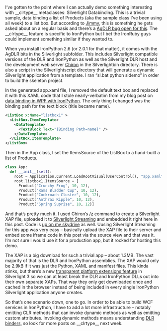 I’ve gotten to the point where I can actually demo something interesting
with \_\_clrtype\_\_ metaclasses: Silverlight Databinding. This is a
trivial sample, data binding a list of Products (aka the sample class
I’ve been using all week) to a list box. But according to
[Jimmy](http://blog.jimmy.schementi.com/), this is something he gets
asked about on a regular basis and there’s a [AgDLR bug open for
this](http://www.codeplex.com/sdlsdk/WorkItem/View.aspx?WorkItemId=11844).
The \_\_clrtype\_\_ feature is specific to IronPython but I bet the
IronRuby guys could implement something similar if they wanted to.

When you install IronPython 2.6 (or 2.0.1 for that matter), it comes
with the AgDLR bits in the Silverlight subfolder. This includes
Silverlight compatible versions of the DLR and IronPython as well as the
Silverlight DLR host and the development web server
[Chiron](http://www.codeplex.com/sdlsdk/Wiki/View.aspx?title=Chiron) in
the Silverlightbin directory. There is also a script in the
Silverlightscript directory that will generate a dynamic Silverlight
application from a template. I ran “sl.bat python sldemo” in order to
build the skeleton project.

In the generated app.xaml file, I removed the default text box and
replaced it with this XAML code that I stole nearly-verbatim from my
blog post on [data binding in WPF with
IronPython](http://devhawk.net/2008/11/17/ironpython-and-wpf-part-3-data-binding/).
The only thing I changed was the binding path for the text block (title
became name).

``` xml
<ListBox x:Name="listbox1" >
  <ListBox.ItemTemplate>
    <DataTemplate>
      <TextBlock Text="{Binding Path=name}" />
    </DataTemplate>
  </ListBox.ItemTemplate>
</ListBox>
```

Then in the App class, I set the ItemsSource of the ListBox to a
hand-built a list of Products.

``` python
class App:
  def __init__(self):
    root = Application.Current.LoadRootVisual(UserControl(), "app.xaml")
    root.listbox1.ItemsSource = [
      Product("Crunchy Frog", 10, 12),
      Product("Rams Bladder Cup", 10, 12),
      Product("Cockroach Cluster", 10, 12),
      Product("Anthrax Ripple", 10, 12),
      Product("Spring Suprise", 10, 12)]
```

And that’s pretty much it. I used Chiron’s /z command to create a
Silverlight XAP file, uploaded it to [Silverlight
Streaming](http://www.microsoft.com/silverlight/resources/streaming.aspx)
and embedded it right here in this post. Code is [up on my
skydrive](http://cid-0d9bc809858885a4.skydrive.live.com/browse.aspx/DevHawk%20Content/IronPython%20Stuff/%7C_%7C_clrtype%7C_%7C_)
as well. Uusing Silverlight Streaming for this app was very easy –
basically upload the XAP file to their server and embed some iframe code
in this post via the source view and that was it. I’m not sure I would
use it for a production app, but it rocked for hosting this demo.

The XAP is a big download for such a trivial app – about 1.3MB. The vast
majority of that is the DLR and IronPython assemblies. The XAP would
only be 2.9kB if it was just the Python, XAML and manifest files. This
kinda stinks, but there’s a new [transparent platform extensions
feature](http://sdlsdk.codeplex.com/Wiki/View.aspx?title=Extensions) in
Silverlight 3 so we can at least break the DLR and IronPython DLLs out
into their own separate XAPs. That way they only get downloaded once and
cached in the browser instead of being included in every single
IronPython Silverlight application anyone creates.

So that’s one scenario down, one to go. In order to be able to build WCF
services in IronPython, I have to add a lot more infrastructure –
notably emitting CLR methods that can invoke dynamic methods as well as
emitting custom attributes. Invoking dynamic methods means understanding
[DLR
binders](javascript:window.location.href='http://dlr.codeplex.com/Project/Download/FileDownload.aspx?DownloadId=51534';),
so look for more posts on \_\_clrtype\_\_ next week.
